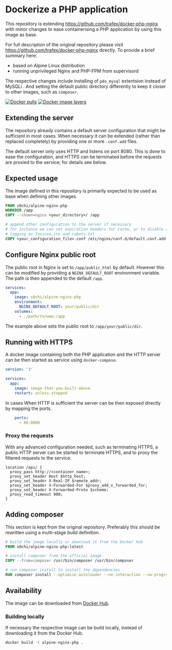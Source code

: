 # Dockerize a PHP application

This repository is extending https://github.com/trafex/docker-php-nginx with 
minor changes to ease containerising a PHP application by using this image as
base.

For full description of the original repository please visit
https://github.com/trafex/docker-php-nginx directly. To provide a brief summary
here:
* based on Alpine Linux distribution
* running unprivileged Nginx and PHP-FPM from supervisord

The respective changes include installing of `pdo_mysql` extentsion instead of
MySQLi . And setting the default public directory differently to keep it closer
to other images, such as `composer`.

[![Docker pulls](https://img.shields.io/docker/pulls/s0chi/alpine-nginx-php.svg)](https://hub.docker.com/r/s0chi/alpine-nginx-php/)
[![Docker image layers](https://images.microbadger.com/badges/image/s0chi/alpine-nginx-php.svg)](https://microbadger.com/images/s0chi/alpine-nginx-php)


## Extending the server

The repository already contains a default server configuration that might be
sufficient in most cases. When necessary it can be extended (rather than
replaced completely) by providing one or more `.conf.add` files.

The default server only uses HTTP and listens on port 8080. This is done to ease
the configuration, and HTTPS can be terminated before the requests are proxied
to the service; for details see below.


## Expected usage

The image defined in this repository is primarily expected to be used as base
when defining other images.

```Dockerfile
FROM s0chi/alpine-nginx-php
WORKDIR /app
COPY --chown=nginx <your_directory>/ /app

# append other configuration to the server if necessary
# for instance we can set expiration headers for cache, or to disable access
# logging on favicon.ico and robots.txt
COPY <your_configuration_file>.conf /etc/nginx/conf.d/default.conf.add
```


## Configure Nginx public root

The public root in Nginx is set to `/app/public_html` by default. However this
can be modified by providing a `NGINX_DEFAULT_ROOT` environment variable. The
path is then appended to the default `/app`.

```yaml
services:
  app:
    image: s0chi/alpine-nginx-php
    environment:
      NGINX_DEFAULT_ROOT: your/public/dir
    volumes:
      - ./path/to/www:/app
```

The example above sets the public root to `/app/your/public/dir`.


## Running with HTTPS

A docker image containing both the PHP application and the HTTP server can be
then started as service using `docker-compose`.

```yaml
version: '3'

services:
  app:
    image: image-that-you-built-above
    restart: unless-stopped
```

In cases When HTTP is sufficient the server can be then exposed directly by
mapping the ports.

```yaml
    ports:
      - 80:8080
```


### Proxy the requests

With any advanced configuration needed, such as terminating HTTPS, a public HTTP
server can be started to terminate HTTPS, and to proxy the filtered requests to
the service.

```
location /api/ {
  proxy_pass http://<container_name>;
  proxy_set_header Host $http_host;
  proxy_set_header X-Real-IP $remote_addr;
  proxy_set_header X-Forwarded-For $proxy_add_x_forwarded_for;
  proxy_set_header X-Forwarded-Proto $scheme;
  proxy_read_timeout 900;
}
```


## Adding composer

This section is kept from the original repository. Preferably this should be
rewritten using a multi-stage build definition.

```Dockerfile
# build the image locally or download it from the Docker Hub
FROM s0chi/alpine-nginx-php:latest

# install composer from the official image
COPY --from=composer /usr/bin/composer /usr/bin/composer

# run composer install to install the dependencies
RUN composer install --optimize-autoloader --no-interaction --no-progress
```


## Availability

The image can be downloaded from [Docker Hub](https://hub.docker.com/repository/docker/s0chi/alpine-nginx-php).


### Building locally

If necessary the respective image can be build locally, instead of downloading
it from the Docker Hub.

```bash
docker build -t alpine-nginx-php .
```
